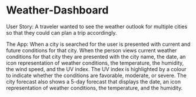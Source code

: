 # Weather-Dashboard
User Story:
A traveler wanted to see the weather outlook for multiple cities so that they could can plan a trip accordingly.

The App:
When a city is searched for the user is presented with current and future conditions for that city. When the person views current weather conditions for that city they are presented with the city name, the date, an icon representation of weather conditions, the temperature, the humidity, the wind speed, and the UV index. The UV index is highlighted by a colour to indicate whether the conditions are favorable, moderate, or severe. The city forecast also shows a 5-day forecast that displays the date, an icon representation of weather conditions, the temperature, and the humidity.


